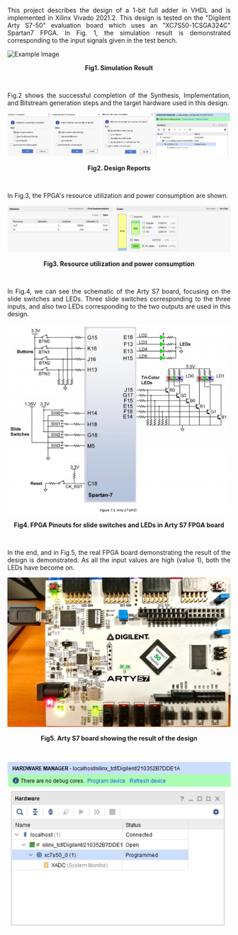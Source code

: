 <p align="justify"> This project describes the design of a 1-bit full adder in VHDL and is implemented in Xilinx Vivado 2021.2. This design is tested on the "Digilent Arty S7-50" evaluation board which uses an "XC7S50-1CSGA324C" Spartan7 FPGA. In Fig. 1, the simulation result is demonstrated corresponding to the input signals given in the test bench. </p>

![Example Image](Projects_FPGA_HDL/Images/FA1b_Simulation.png)

**<p align="center">Fig1. Simulation Result</p>**
<br>

<p align="justify">Fig.2 shows the successful completion of the Synthesis, Implementation, and Bitstream generation steps and the target hardware used in this design.</p>

![Example Image](FA1b_AllStepsReports.png)

**<p align="center">Fig2. Design Reports</p>**
<br>

<p align="justify">In Fig.3, the FPGA's resource utilization and power consumption are shown.</p>

![Example Image](FA1b_Resource_Utilization.png)
**<p align="center">Fig3. Resource utilization and power consumption</p>**
<br>

<p align="justify">In Fig.4, we can see the schematic of the Arty S7 board, focusing on the slide switches and LEDs. Three slide switches corresponding to the three inputs, and also two LEDs corresponding to the two outputs are used in this design. </p>

![Example Image](ArtyS7_SW,BTN,LED.png)

**<p align="center">Fig4. FPGA Pinouts for slide switches and LEDs in Arty S7 FPGA board</p>**
<br>

<p align="justify">In the end, and in Fig.5, the real FPGA board demonstrating the result of the design is demonstrated. As all the input values are high (value 1), both the LEDs have become on.</p>

![Example Image](ArtyS7.jpg)

**<p align="center">Fig5. Arty S7 board showing the result of the design</p>**
<br>

![Example Image](FA1b_HW_Manager.png) 

